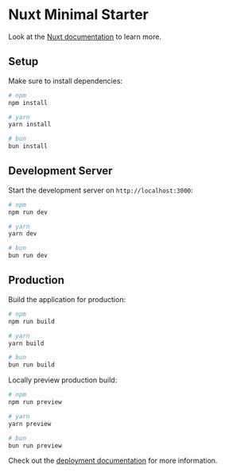 # Nuxt Minimal Starter

Look at the [Nuxt documentation](https://nuxt.com/docs/getting-started/introduction) to learn more.

## Setup

Make sure to install dependencies:

```bash
# npm
npm install

# yarn
yarn install

# bun
bun install
```

## Development Server

Start the development server on `http://localhost:3000`:

```bash
# npm
npm run dev

# yarn
yarn dev

# bun
bun run dev
```

## Production

Build the application for production:

```bash
# npm
npm run build

# yarn
yarn build

# bun
bun run build
```

Locally preview production build:

```bash
# npm
npm run preview

# yarn
yarn preview

# bun
bun run preview
```

Check out the [deployment documentation](https://nuxt.com/docs/getting-started/deployment) for more information.
